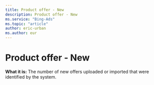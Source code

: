 ```yaml
---
title: Product offer - New
description: Product offer - New
ms.service: "Bing-Ads"
ms.topic: "article"
author: eric-urban
ms.author: eur
---
```


# Product offer - New

**What it is:**  The number of new offers uploaded or imported  that were identified by the system.


